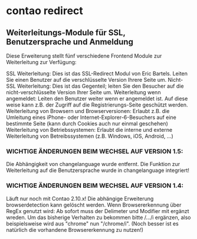 # contao redirect

## Weiterleitungs-Module für SSL, Benutzersprache und Anmeldung

Diese Erweiterung stellt fünf verschiedene Frontend Module zur Weiterleitung zur Verfügung:

SSL Weiterleitung: Dies ist das SSL-Redirect Modul von Eric Bartels. Leiten Sie einen Benutzer auf die verschlüsselte Version Ihrere Seite um.
Nicht-SSL Weiterleitung: Dies ist das Gegenteil; leiten Sie den Besucher auf die nicht-verschlüsselte Version Ihrer Seite um.
Weiterleitung wenn angemeldet: Leiten den Benutzer weiter wenn er angemeldet ist. Auf diese weise kann z.B. der Zugriff auf die Registrierungs-Seite geschützt werden.
Weiterleitung von Browsern und Browserversionen: Erlaubt z.B. die Umleitung eines iPhone- oder Internet-Explorer-6-Besuchers auf eine bestimmte Seite (kann durch Cookies auch nur einmal geschehen)
Weiterleitung von Betriebssystemen: Erlaubt die interne und externe Weiterleitung von Betreibssystemen (z.B. Windows, iOS, Android, ...)

### WICHTIGE ÄNDERUNGEN BEIM WECHSEL AUF VERSION 1.5:

Die Abhängigkeit von changelanguage wurde entfernt. Die Funktion zur Weiterleitung auf die Benutzersprache wurde in changelanguage integriert!

### WICHTIGE ÄNDERUNGEN BEIM WECHSEL AUF VERSION 1.4:

Läuft nur noch mit Contao 2.10.x!
Die abhängige Erweiterung browserdetection kann gelöscht werden.
Wenn Browsererkennung über RegEx genutzt wird: Ab sofort muss der Delimeter und Modifier mit ergänzt wreden. Um das bisherige Verhalten zu bekommen bitte /.../i ergänzen, also beispielsweise wird aus "chrome" nun "/chrome/i". (Noch besser ist es natürlich die vorhandene Browsererkennung zu nutzen!)
